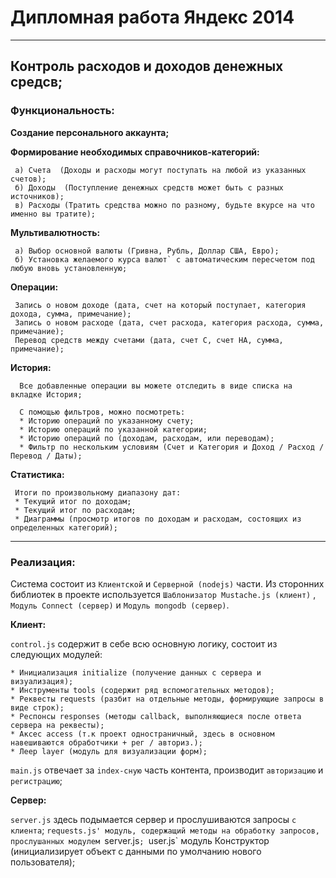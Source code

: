 #      Дипломная работа  Яндекс 2014
---
## Контроль расходов и доходов денежных средсв;

### Функциональность:

**Создание персонального аккаунта;**

**Формирование необходимых справочников-категорий:**

     а) Счета  (Доходы и расходы могут поступать на любой из указанных счетов);
     б) Доходы  (Поступление денежных средств может быть с разных источников);
     в) Расходы (Тратить средства можно по разному, будьте вкурсе на что именно вы тратите);

**Мультивалютность:**

     а) Выбор основной валюты (Гривна, Рубль, Доллар США, Евро);
     б) Установка желаемого курса валют` с автоматическим пересчетом под любую вновь установленную;

**Операции:**

     Запись о новом доходе (дата, счет на который поступает, категория дохода, сумма, примечание);
     Запись о новом расходе (дата, счет расхода, категория расхода, сумма, примечание);
     Перевод средств между счетами (дата, счет С, счет НА, сумма, примечание);

**История:**

      Все добавленные операции вы можете отследить в виде списка на вкладке История;

      С помощью фильтров, можно посмотреть:
      * Историю операций по указанному счету;
      * Историю операций по указанной категории;
      * Историю операций по (доходам, расходам, или переводам);
      * Фильтр по нескольким условиям (Счет и Категория и Доход / Расход / Перевод / Даты);

**Статистика:**

     Итоги по произвольному диапазону дат:
     * Текущий итог по доходам;
     * Текущий итог по расходам;
     * Диаграммы (просмотр итогов по доходам и расходам, состоящих из определенных категорий);

---
### Реализация:

Система состоит из `Клиентской` и `Серверной (nodejs)` части. Из сторонних библиотек в проекте используется
`Шаблонизатор Mustache.js (клиент)` , `Модуль Connect (сервер)` и `Модуль mongodb (сервер)`.

**Клиент:**

`control.js` содержит в себе всю основную логику, состоит из следующих модулей:

    * Инициализация initialize (получение данных с сервера и визуализация);
    * Инструменты tools (содержит ряд вспомогательных методов);
    * Реквесты requests (разбит на отдельные методы, формирующие запросы в виде строк);
    * Респонсы responses (методы callback, выполняющиеся после ответа сервера на реквесты);
    * Аксес access (т.к проект одностраничный, здесь в основном навешиваются обработчики + рег / авториз.);
    * Леер layer (модуль для визуализации форм);

`main.js` отвечает за `index-сную` часть контента, производит `авторизацию` и `регистрацию`;


**Сервер:**

`server.js` здесь подымается сервер и прослушиваются запросы `с клиента`;
`requests.js' модуль, содержащий методы на обработку запросов, прослушанных модулем `server.js`;
`user.js` модуль Конструктор (инициализирует объект с данными по умолчанию нового пользователя);






